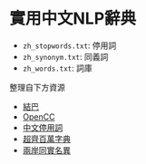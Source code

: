 # 實用中文NLP辭典
- `zh_stopwords.txt`: 停用詞
- `zh_synonym.txt`: 同義詞
- `zh_words.txt`: 詞庫

整理自下方資源
- [結巴](https://github.com/fxsjy/jieba)
- [OpenCC](https://github.com/BYVoid/OpenCC)
- [中文停用詞](https://github.com/goto456/stopwords)
- [超齊百萬字典](https://github.com/samejack/sc-dictionary)
- [兩岸同實名異](https://github.com/g0v/moedict-data-csld/blob/master/%E5%85%A9%E5%B2%B8%E5%90%8C%E5%AF%A6%E7%95%B0%E5%90%8D.csv)
